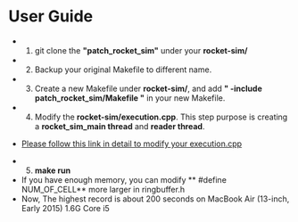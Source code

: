 User Guide
================
- 1. git clone the **"patch_rocket_sim"** under your **rocket-sim/**
- 2. Backup your original Makefile to different name.
- 3. Create a new Makefile under **rocket-sim/**, and add **" -include patch_rocket_sim/Makefile "** in your new Makefile.
- 4. Modify the **rocket-sim/execution.cpp**. This step purpose is creating a **rocket_sim_main thread** and **reader thread**.
+ [Please follow this link in detail to modify your execution.cpp](https://gist.github.com/ldotrg/88a1b4c3142bd0cfef069f259e5f6e70)
- 5. **make run**
- If you have enough memory, you can modify ** #define NUM_OF_CELL** more larger in ringbuffer.h
- Now, The highest record is about 200 seconds on MacBook Air (13-inch, Early 2015) 1.6G Core i5
